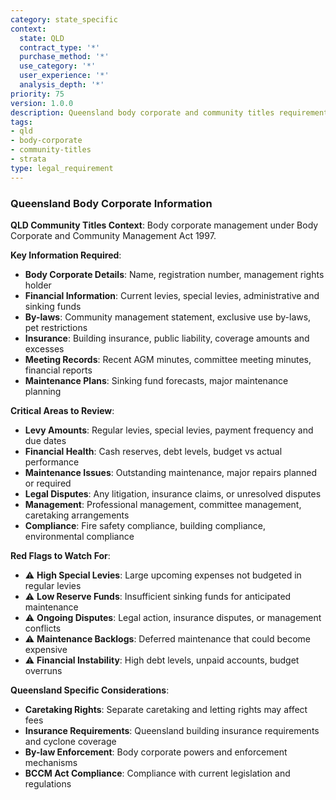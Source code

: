 ```yaml
---
category: state_specific
context:
  state: QLD
  contract_type: '*'
  purchase_method: '*'
  use_category: '*'
  user_experience: '*'
  analysis_depth: '*'
priority: 75
version: 1.0.0
description: Queensland body corporate and community titles requirements
tags:
- qld
- body-corporate
- community-titles
- strata
type: legal_requirement
---
```


### Queensland Body Corporate Information

**QLD Community Titles Context**: Body corporate management under Body Corporate and Community Management Act 1997.

**Key Information Required**:
- **Body Corporate Details**: Name, registration number, management rights holder
- **Financial Information**: Current levies, special levies, administrative and sinking funds
- **By-laws**: Community management statement, exclusive use by-laws, pet restrictions
- **Insurance**: Building insurance, public liability, coverage amounts and excesses
- **Meeting Records**: Recent AGM minutes, committee meeting minutes, financial reports
- **Maintenance Plans**: Sinking fund forecasts, major maintenance planning

**Critical Areas to Review**:
- **Levy Amounts**: Regular levies, special levies, payment frequency and due dates
- **Financial Health**: Cash reserves, debt levels, budget vs actual performance
- **Maintenance Issues**: Outstanding maintenance, major repairs planned or required
- **Legal Disputes**: Any litigation, insurance claims, or unresolved disputes
- **Management**: Professional management, committee management, caretaking arrangements
- **Compliance**: Fire safety compliance, building compliance, environmental compliance

**Red Flags to Watch For**:
- ⚠️ **High Special Levies**: Large upcoming expenses not budgeted in regular levies
- ⚠️ **Low Reserve Funds**: Insufficient sinking funds for anticipated maintenance
- ⚠️ **Ongoing Disputes**: Legal action, insurance disputes, or management conflicts
- ⚠️ **Maintenance Backlogs**: Deferred maintenance that could become expensive
- ⚠️ **Financial Instability**: High debt levels, unpaid accounts, budget overruns

**Queensland Specific Considerations**:
- **Caretaking Rights**: Separate caretaking and letting rights may affect fees
- **Insurance Requirements**: Queensland building insurance requirements and cyclone coverage
- **By-law Enforcement**: Body corporate powers and enforcement mechanisms
- **BCCM Act Compliance**: Compliance with current legislation and regulations